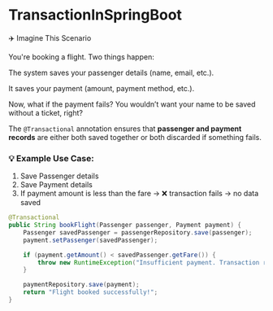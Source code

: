 # TransactionInSpringBoot

✈️ Imagine This Scenario

You're booking a flight. Two things happen:

The system saves your passenger details (name, email, etc.).

It saves your payment (amount, payment method, etc.).

Now, what if the payment fails? You wouldn’t want your name to be saved without a ticket, right?

The `@Transactional` annotation ensures that **passenger and payment records** are either both saved together or both discarded if something fails.

### 💡 Example Use Case:

1. Save Passenger details  
2. Save Payment details  
3. If payment amount is less than the fare → ❌ transaction fails → no data saved

```java
@Transactional
public String bookFlight(Passenger passenger, Payment payment) {
    Passenger savedPassenger = passengerRepository.save(passenger);
    payment.setPassenger(savedPassenger);

    if (payment.getAmount() < savedPassenger.getFare()) {
        throw new RuntimeException("Insufficient payment. Transaction rolled back.");
    }

    paymentRepository.save(payment);
    return "Flight booked successfully!";
}


